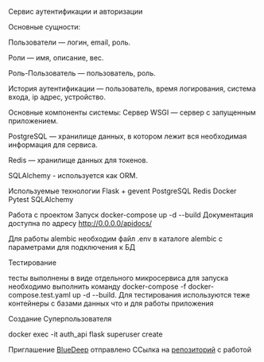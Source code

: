 Сервис аутентификации и авторизации



Основные сущности:

Пользователи — логин, email, роль. 

Роли — имя, описание, вес.

Роль-Пользователь — пользователь, роль.

История аутентификации — пользователь, время логирования, система входа, ip адрес, устройство.

Основные компоненты системы:
Cервер WSGI — сервер с запущенным приложением.

PostgreSQL — хранилище данных, в котором лежит вся необходимая информация для сервиса.

Redis — хранилище данных для токенов.

SQLAlchemy - используется как ORM.

Используемые технологии
Flask + gevent
PostgreSQL
Redis
Docker
Pytest
SQLAlchemy

Работа с проектом
Запуск
docker-compose up -d --build
Документация доступна по адресу http://0.0.0.0/apidocs/

Для работы alembic необходим файл .env в каталоге alembic с параметрами для подключения к БД 

Тестирование

тесты выполнены в виде отдельного микросервиса для запуска необходимо выполнить команду 
docker-compose -f docker-compose.test.yaml up -d --build. Для тестирования используются теже контейнеры с базами данных что и для работы приложения

Создание Суперпользователя

docker exec -it auth_api flask superuser create <username> <password> <email>

Приглашение [BlueDeep](https://github.com/BigDeepBlue) отправлено 
ССылка на [репозиторий](https://github.com/YauheniKr/Auth_sprint_1) с работой